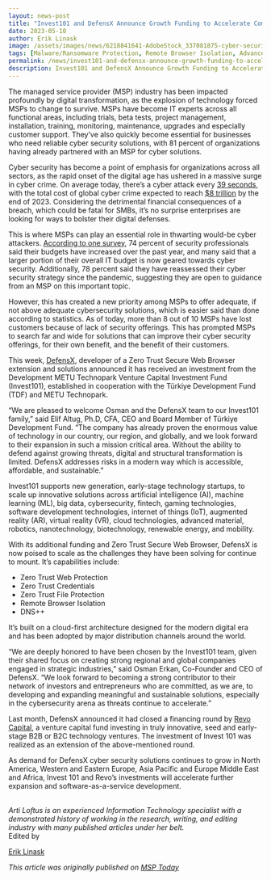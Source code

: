 ```yaml
---
layout: news-post
title: "Invest101 and DefensX Announce Growth Funding to Accelerate Commercialization of Social Engineering Cyber Security Threats"
date: 2023-05-10
author: Erik Linask
image: /assets/images/news/6218841641-AdobeStock_337081875-cyber-security-threat-attack-supersize-1200x630.jpg
tags: [Malware/Ransomware Protection, Remote Browser Isolation, Advanced URL Protection, File Isolation, SaaS Access Protection]
permalink: /news/invest101-and-defensx-announce-growth-funding-to-accelerate-commercialization-of-social-engineering-cyber-security-threats/
description: Invest101 and DefensX Announce Growth Funding to Accelerate Commercialization of Social Engineering Cyber Security Threats
---
```


 
 
 
 
<p>The managed service provider (MSP) industry has been impacted profoundly by digital transformation, as the explosion of technology forced MSPs to change to survive. MSPs have become IT experts across all functional areas, including trials, beta tests, project management, installation, training, monitoring, maintenance, upgrades and especially customer support. They’ve also quickly become essential for businesses who need reliable cyber security solutions, with 81 percent of organizations having already partnered with an MSP for cyber solutions.</p>
<p>Cyber security has become a point of emphasis for organizations across all sectors, as the rapid onset of the digital age has ushered in a massive surge in cyber crime. On average today, there’s a cyber attack every&nbsp;<a href="https://dataprot.net/statistics/cyber-security-statistics/">39 seconds</a>, with the total cost of global cyber crime expected to reach&nbsp;<a target="_blank" href="https://www.forbes.com/sites/chuckbrooks/2023/03/05/cybersecurity-trends--statistics-for-2023-more-treachery-and-risk-ahead-as-attack-surface-and-hacker-capabilities-grow/?sh=7de6dadb19db">$8 trillion</a>&nbsp;by the end of 2023. Considering the detrimental financial consequences of a breach, which could be fatal for SMBs, it’s no surprise enterprises are looking for ways to bolster their digital defenses.</p>
<p>This is where MSPs can play an essential role in thwarting would-be cyber attackers.&nbsp;<a target="_blank" href="https://www.techrepublic.com/article/more-than-90-of-enterprises-surveyed-have-been-hit-by-successful-cyberattacks/#ftag=RSS56d97e7">According to one surve</a><a href="https://www.techrepublic.com/article/more-than-90-of-enterprises-surveyed-have-been-hit-by-successful-cyberattacks/#ftag=RSS56d97e7">y</a>, 74 percent of security professionals said their budgets have increased over the past year, and many said that a larger portion of their overall IT budget is now geared towards cyber security. Additionally, 78 percent said they have reassessed their cyber security strategy since the pandemic, suggesting they are open to guidance from an MSP on this important topic.</p>
<p>However, this has created a new priority among MSPs to offer adequate, if not above adequate cybersecurity solutions, which is easier said than done according to statistics. As of today, more than 8 out of 10 MSPs have lost customers because of lack of security offerings. This has prompted MSPs to search far and wide for solutions that can improve their cyber security offerings, for their own benefit, and the benefit of their customers.</p>
<p>This week,&nbsp;<a href="https://www.defensx.com/">DefensX</a>, developer of a Zero Trust Secure Web Browser extension and solutions announced it has received an investment from the Development METU Technopark Venture Capital Investment Fund (Invest101), established in cooperation with the Türkiye Development Fund (TDF) and METU Technopark.</p>
<p>“We are pleased to welcome Osman and the DefensX team to our Invest101 family,” said Elif Altug, Ph.D, CFA, CEO and Board Member of Türkiye Development Fund. “The company has already proven the enormous value of technology in our country, our region, and globally, and we look forward to their expansion in such a mission critical area. Without the ability to defend against growing threats, digital and structural transformation is limited. DefensX addresses risks in a modern way which is accessible, affordable, and sustainable.”</p>
<p>Invest101 supports new generation, early-stage technology startups, to scale up innovative solutions across artificial intelligence (AI), machine learning (ML), big data, cybersecurity, fintech, gaming technologies, software development technologies, internet of things (IoT), augmented reality (AR), virtual reality (VR), cloud technologies, advanced material, robotics, nanotechnology, biotechnology, renewable energy, and mobility.</p>
<p>With its additional funding and Zero Trust Secure Web Browser, DefensX is now poised to scale as the challenges they have been solving for continue to mount. It’s capabilities include:</p>
<ul>
<li>Zero Trust Web Protection</li>
<li>Zero Trust Credentials</li>
<li>Zero Trust File Protection</li>
<li>Remote Browser Isolation</li>
<li>DNS++</li>
</ul>
<p>It’s built on a cloud-first architecture designed for the modern digital era and has been adopted by major distribution channels around the world.</p>
<p>“We are deeply honored to have been chosen by the Invest101 team, given their shared focus on creating strong regional and global companies engaged in strategic industries,” said Osman Erkan, Co-Founder and CEO of DefensX. “We look forward to becoming a strong contributor to their network of investors and entrepreneurs who are committed, as we are, to developing and expanding meaningful and sustainable solutions, especially in the cybersecurity arena as threats continue to accelerate.”</p>
<p>Last month, DefensX announced it had closed a financing round by&nbsp;<a target="_blank" href="https://revo.vc/">Revo</a><u> Capital</u>, a venture capital fund investing in truly innovative, seed and early-stage B2B or B2C technology&nbsp;ventures. The investment of Invest 101 was realized as an extension of the above-mentioned round.</p>
<p>As demand for DefensX cyber security solutions continues to grow in North America, Western and Eastern Europe, Asia Pacific and Europe Middle East and Africa, Invest 101 and Revo’s investments will accelerate further expansion and software-as-a-service development.</p>
<p><br><em>Arti Loftus is an experienced Information Technology specialist with a demonstrated history of working in the research, writing, and editing industry with many published articles under her belt.</em><br>Edited by</p>
<p><a href="https://www.msptoday.com/columnist.aspx?id=100047&amp;nm=Erik%20Linask" target="_blank">Erik Linask</a></p>
<p></p>
<p></p>
<p><em>This article was originally published on&nbsp;<a href="https://www.msptoday.com/topics/msp-today/articles/455819-invest101-defensx-announce-growth-funding-accelerate-commercialization-social.htm" target="_blank">MSP Today</a></em></p>
 